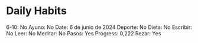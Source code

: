 # Daily Habits

6-10: No
Ayuno: No
Date: 6 de junio de 2024
Deporte: No
Dieta: No
Escribir: No
Leer: No
Meditar: No
Pasos: Yes
Progress: 0,222
Rezar: Yes